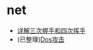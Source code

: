 # net 

- [详解三次握手和四次挥手](https://mp.weixin.qq.com/s/X2FwKrO61uFw_dqmBdJEug)
- (已整理)[Dos攻击](https://mp.weixin.qq.com/s/L5i_wzE8HgpiyrbAlFCC_g)